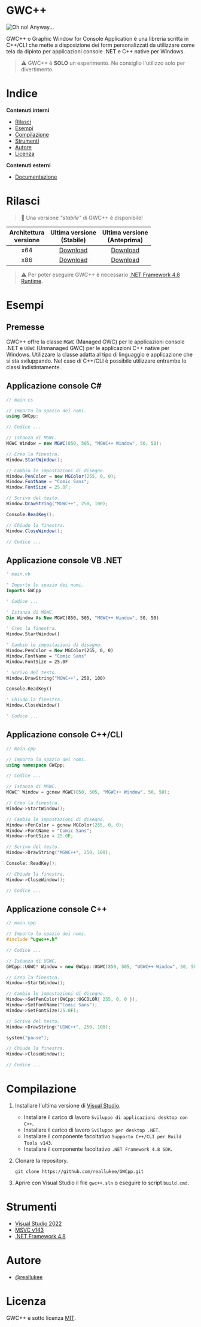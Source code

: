# GWC++

![Oh no! Anyway...](./assets/banner.png "GWC++")

GWC++ o Graphic Window for Console Application è una libreria scritta in C++/CLI che mette a disposizione dei form personalizzati da utilizzare come tela da dipinto per applicazioni console .NET e C++ native per Windows.

> ⚠ GWC++ è **SOLO** un esperimento. Ne consiglio l'utilizzo solo per divertimento.



# Indice

**Contenuti interni**

- [Rilasci](#rilasci)
- [Esempi](#esempi)
- [Compilazione](#compilazione)
- [Strumenti](#strumenti)
- [Autore](#autore)
- [Licenza](#licenza)


**Contenuti esterni**

- [Documentazione](./DOCS.md)



# Rilasci

> 🎉 Una versione *"stabile"* di GWC++ è disponibile!

| Architettura<br /> versione | Ultima versione<br/> (Stabile)                                     | Ultima versione<br/> (Anteprima)                                   |
| :-------------------------: | :----------------------------------------------------------------: | :----------------------------------------------------------------: |
| x64                         | [Download](https://github.com/reallukee/GWCpp/releases/tag/v1.0.0) | [Download](https://github.com/reallukee/GWCpp/releases/tag/v1.0.0) |
| x86                         | [Download](https://github.com/reallukee/GWCpp/releases/tag/v1.0.0) | [Download](https://github.com/reallukee/GWCpp/releases/tag/v1.0.0) |

> ⚠ Per poter eseguire GWC++ è necessario [.NET Framework 4.8 Runtime](https://dotnet.microsoft.com/en-us/download/dotnet-framework/net48).



# Esempi

## Premesse

GWC++ offre la classe `MGWC` (Managed GWC) per le applicazioni console .NET e `UGWC` (Unmanaged GWC) per le applicazioni C++ native per Windows. Utilizzare la classe adatta al tipo di linguaggio e applicazione che si sta sviluppando. Nel caso di C++/CLI è possibile utilizzare entrambe le classi indistintamente.

## Applicazione console C#

```csharp
// main.cs

// Importo lo spazio dei nomi.
using GWCpp;

// Codice ...

// Istanza di MGWC.
MGWC Window = new MGWC(850, 505, "MGWC++ Window", 50, 50);

// Creo la finestra.
Window.StartWindow();

// Cambio le impostazioni di disegno.
Window.PenColor = new MGColor(255, 0, 0);
Window.FontName = "Comic Sans";
Window.FontSize = 25.0F;

// Scrivo del testo.
Window.DrawString("MGWC++", 250, 100);

Console.ReadKey();

// Chiudo la finestra.
Window.CloseWindow();

// Codice ...
```

## Applicazione console VB .NET

```vb
' main.vb

' Importo lo spazio dei nomi.
Imports GWCpp

' Codice ...

' Istanza di MGWC.
Dim Window As New MGWC(850, 505, "MGWC++ Window", 50, 50)

' Creo la finestra.
Window.StartWindow()

' Cambio le impostazioni di disegno.
Window.PenColor = New MGColor(255, 0, 0)
Window.FontName = "Comic Sans"
Window.FontSize = 25.0F

' Scrivo del testo.
Window.DrawString("MGWC++", 250, 100)

Console.ReadKey()

' Chiudo la finestra.
Window.CloseWindow()

' Codice ...
```

## Applicazione console C++/CLI

```cpp
// main.cpp

// Importo lo spazio dei nomi.
using namespace GWCpp;

// Codice ...

// Istanza di MGWC.
MGWC^ Window = gcnew MGWC(850, 505, "MGWC++ Window", 50, 50);

// Creo la finestra.
Window->StartWindow();

// Cambio le impostazioni di disegno.
Window->PenColor = gcnew MGColor(255, 0, 0);
Window->FontName = "Comic Sans";
Window->FontSize = 25.0F;

// Scrivo del testo.
Window->DrawString("MGWC++", 250, 100);

Console::ReadKey();

// Chiudo la finestra.
Window->CloseWindow();

// Codice ...
```

## Applicazione console C++

```cpp
// main.cpp

// Importo lo spazio dei nomi.
#include "ugwc++.h"

// Codice ...

// Istanza di UGWC.
GWCpp::UGWC* Window = new GWCpp::UGWC(850, 505, "UGWC++ Window", 50, 50);

// Creo la finestra.
Window->StartWindow();

// Cambio le impostazioni di disegno.
Window->SetPenColor(GWCpp::UGCOLOR{ 255, 0, 0 });
Window->SetFontName("Comic Sans");
Window->SetFontSize(25.0F);

// Scrivo del testo.
Window->DrawString("UGWC++", 250, 100);

system("pause");

// Chiudo la finestra.
Window->CloseWindow();

// Codice ...
```



# Compilazione

1. Installare l'ultima versione di [Visual Studio](https://visualstudio.microsoft.com/it/vs/).

    - Installare il carico di lavoro `Sviluppo di applicazioni desktop con C++`.
    - Installare il carico di lavoro `Sviluppo per desktop .NET`.
    - Installare il componente facoltativo `Supporto C++/CLI per Build Tools v143`.
    - Installare il componente facoltativo `.NET Framework 4.8 SDK`.

2. Clonare la repository.

    ```git
    git clone https://github.com/reallukee/GWCpp.git
    ```

3. Aprire con Visual Studio il file `gwc++.sln` o eseguire lo script `build.cmd`.



# Strumenti

- [Visual Studio 2022](https://visualstudio.microsoft.com/it/vs/)
- [MSVC v143](https://docs.microsoft.com/it-it/cpp/build/reference/compiling-a-c-cpp-program?view=msvc-170)
- [.NET Framework 4.8](https://dotnet.microsoft.com/en-us/download/dotnet-framework/net48)



# Autore

- [@reallukee](https://github.com/reallukee)



# Licenza

GWC++ è sotto licenza [MIT](./LICENSE).
